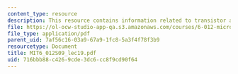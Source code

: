 ```yaml
---
content_type: resource
description: This resource contains information related to transistor amplifiers.
file: https://ol-ocw-studio-app-qa.s3.amazonaws.com/courses/6-012-microelectronic-devices-and-circuits-spring-2009/716bbb88c4269cde3dc6cc8f9cd90f64_MIT6_012S09_lec19.pdf
file_type: application/pdf
parent_uid: 7af56c16-03a9-67a9-1fc8-5a3f4f78f3b9
resourcetype: Document
title: MIT6_012S09_lec19.pdf
uid: 716bbb88-c426-9cde-3dc6-cc8f9cd90f64
---
```

